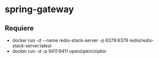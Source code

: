# spring-gateway

## Requiere

- docker run -d --name redis-stack-server -p 6379:6379 redis/redis-stack-server:latest
- docker run -d -p 9411:9411 openzipkin/zipkin